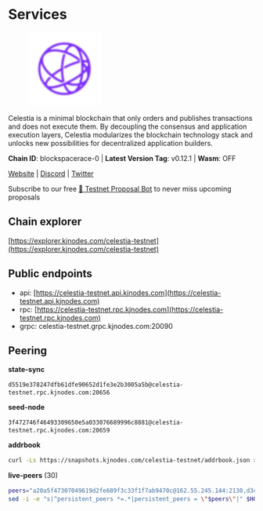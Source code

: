 # Services

<figure><img src="https://raw.githubusercontent.com/kj89/cosmos-images/main/logos/celestia.png" width="150" alt=""><figcaption></figcaption></figure>

Celestia is a minimal blockchain that only orders and publishes transactions and  does not execute them. By decoupling the consensus and application execution layers,  Celestia modularizes the blockchain technology stack and unlocks new possibilities  for decentralized application builders.

**Chain ID**: blockspacerace-0 | **Latest Version Tag**: v0.12.1 | **Wasm**: OFF

[Website](https://celestia.org) | [Discord](https://discord.gg/celestiacommunity) | [Twitter](https://twitter.com/CelestiaOrg)



Subscribe to our free [🤖 Testnet Proposal Bot](https://t.me/kjnodes_testnet_proposal_bot) to never miss upcoming proposals


## Chain explorer
[https://explorer.kjnodes.com/celestia-testnet](https://explorer.kjnodes.com/celestia-testnet)

## Public endpoints

* api: [https://celestia-testnet.api.kjnodes.com](https://celestia-testnet.api.kjnodes.com)
* rpc: [https://celestia-testnet.rpc.kjnodes.com](https://celestia-testnet.rpc.kjnodes.com)
* grpc: celestia-testnet.grpc.kjnodes.com:20090

## Peering

**state-sync**

```text
d5519e378247dfb61dfe90652d1fe3e2b3005a5b@celestia-testnet.rpc.kjnodes.com:20656
```

**seed-node**

```text
3f472746f46493309650e5a033076689996c8881@celestia-testnet.rpc.kjnodes.com:20659
```

**addrbook**
```bash
curl -Ls https://snapshots.kjnodes.com/celestia-testnet/addrbook.json > $HOME/.celestia-app/config/addrbook.json
```

**live-peers** (30)
```bash
peers="a20a5f47307049619d2fe689f3c33f1f7ab9470c@162.55.245.144:2130,d3c0e1867ba635328dc019f1464acf1903f446a5@13.208.144.128:16656,2b8f5b788108c593378ce0dad8faff180b854cb4@185.56.139.86:26656,0aaea869d3c651143114f8e9529da72e40fe0828@46.4.5.45:11656,e85b086d236a2c9a4d285e6d44126bb6fc6a1555@131.153.158.209:26656,e4fa11cfb413d69d95dc90a0e12125b091b1d574@51.158.115.159:26656,cb0c8eab8b18c4c6a2d0cc030d1b0787656b61bb@65.108.137.39:26656,38a3604c87e19301b2a028ef0b4a0735014de749@64.25.109.145:26656,9497e0c783d5cb9b18f6addfcf2f25cdc4d5d1a2@148.113.153.79:36656,24770b73138ee6a2113e4c35b5e3525749c21350@109.238.11.182:26656,c08cc20656b20b9590bfb28980100900631e3709@162.19.58.103:26656,8f14ec71e1d712c912c27485a169c2519628cfb6@185.225.232.196:21656,7a89c8c63ee0a305d236eabb435ea54f1c08d3dd@125.143.190.194:17002,768ac4ece936ca4eb01b763c119edb74c53b58b2@135.181.26.67:26656,0293f2cf7184da95bc6ea6ff31c7e97578b9c7ff@65.109.106.95:26656,fb9fc76ee67cd021b913752b49560dd9184688f2@135.181.216.215:36656,508706c7c37a7a5e4c99c4581d9334cbad34cb86@37.27.2.226:26656,5fa6853eb52bc3a5ff1fe56b988515d16644819a@65.21.232.33:2000,43e9da043318a4ea0141259c17fcb06ecff816af@141.94.73.39:43656,d2b43e51fa746c6cab9495c39d4791a2b7c4640f@173.249.12.160:26656,3ef426538e3b8bfa274aa9a442583bbbda71942f@185.144.99.12:26656,e35144c78e110e2fa9c8ccdce919ae7b028d106d@3.144.212.128:31380,10c84789386c2ee3aacd8e09f04b78fac14fb3d7@209.126.86.119:26656,71819ce1899c1f4f0f138f7a538958dd0d3d3ff8@5.9.78.252:27656,fedea9723696360d429a23792225594779cc7cd7@65.108.231.124:11656,92e7087b3dec79fb2b8105e5a61935d28927d511@45.83.104.218:2000,29c8a82a0be59a2c6a5d6fb2ad0a2e1b4d09de0f@186.3.232.252:26656,e225815e3da7a26d712c074045977034a901bbc0@5.9.106.214:26686,af66f28f19f747bd2b5a18d91d143dc8e035f86a@47.147.226.228:52656,d5519e378247dfb61dfe90652d1fe3e2b3005a5b@65.109.68.190:20656"
sed -i -e "s|^persistent_peers *=.*|persistent_peers = \"$peers\"|" $HOME/.celestia-app/config/config.toml
```
